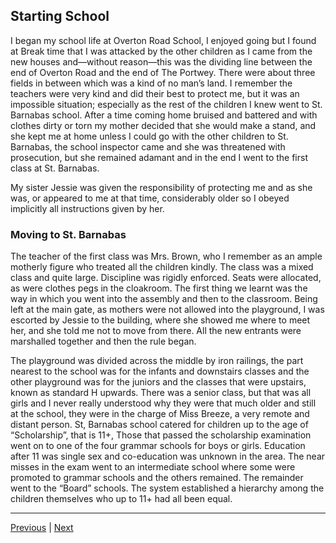 ## Starting School

I began my school life at Overton Road School, I enjoyed going but I found at Break time that I was attacked by the other children as I came from the new houses and—without reason—this was the dividing line between the end of Overton Road and the end of The Portwey. There were about three fields in between which was a kind of no man’s land. I remember the teachers were very kind and did their best to protect me, but it was an impossible situation; especially as the rest of the children I knew went to St. Barnabas school. After a time coming home bruised and battered and with clothes dirty or torn my mother decided that she would make a stand, and she kept me at home unless I could go with the other children to St. Barnabas, the school inspector came and she was threatened with prosecution, but she remained adamant and in the end I went to the first class at St. Barnabas.

My sister Jessie was given the responsibility of protecting me and as she was, or appeared to me at that time, considerably older so I obeyed implicitly all instructions given by her.

### Moving to St. Barnabas

The teacher of the first class was Mrs. Brown, who I remember as an ample motherly figure who treated all the children kindly. The class was a mixed class and quite large. Discipline was rigidly enforced. Seats were allocated, as were clothes pegs in the cloakroom. The first thing we learnt was the way in which you went into the assembly and then to the classroom. Being left at the main gate, as mothers were not allowed into the playground, I was escorted by Jessie to the building, where she showed me where to meet her, and she told me not to move from there. All the new entrants were marshalled together and then the rule began.

The playground was divided across the middle by iron railings, the part nearest to the school was for the infants and downstairs classes and the other playground was for the juniors and the classes that were upstairs, known as standard H upwards. There was a senior class, but that was all girls and I never really understood why they were that much older and still at the school, they were in the charge of Miss Breeze, a very remote and distant person. St, Barnabas school catered for children up to the age of “Scholarship”, that is 11+, Those that passed the scholarship examination went on to one of the four grammar schools for boys or girls. Education after 11 was single sex and co-education was unknown in the area. The near misses in the exam went to an intermediate school where some were promoted to grammar schools and the others remained. The remainder went to the “Board” schools. The system established a hierarchy among the children themselves who up to 11+ had all been equal.

---

<a href="../2-before-school/2.8-friends-before-school.html">Previous</a> | <a href="./3.2-routine-and-discipline.html">Next</a>
